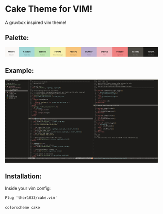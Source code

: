 # Cake Theme for VIM!

A gruvbox inspired vim theme!

## Palette:

![Palette](palette.png)

## Example:

![Example](vim.png)

## Installation:
Inside your vim config:
```
Plug 'thor1033/cake.vim'

colorscheme cake
```
